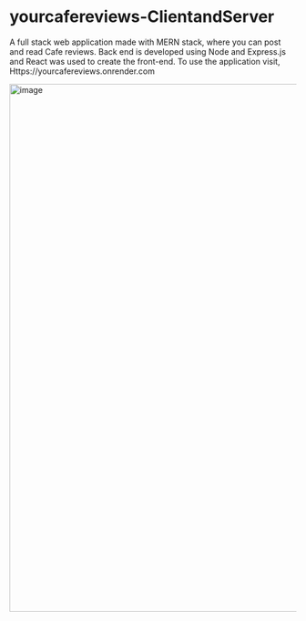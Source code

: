 # yourcafereviews-ClientandServer
A full stack web application made with MERN stack, where you can post and read Cafe reviews. Back end is developed using Node and Express.js and React was used to create the front-end.
To use the application visit,
Https://yourcafereviews.onrender.com

<img width="926" alt="image" src="https://user-images.githubusercontent.com/95732261/230549518-4250f7d8-a070-4144-82ee-0fe708976550.png">
